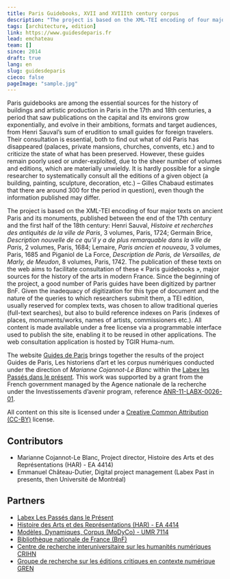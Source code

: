```yaml
---
title: Paris Guidebooks, XVII and XVIIIth century corpus 
description: "The project is based on the XML-TEI encoding of four major texts on ancient Paris and its monuments, published between the end of the 17th century and the first half of the 18th century."
tags: [architecture, edition]
link: https://www.guidesdeparis.fr
lead: emchateau
team: []
since: 2014
draft: true
lang: en
slug: guidesdeparis
cieco: false
pageImage: "sample.jpg"
---
```


<!-- project description -->

Paris guidebooks are among the essential sources for the history of buildings and artistic production in Paris in the 17th and 18th centuries, a period that saw publications on the capital and its environs grow exponentially, and evolve in their ambitions, formats and target audiences, from Henri Sauval’s sum of erudition to small guides for foreign travelers. Their consultation is essential, both to find out what of old Paris has disappeared (palaces, private mansions, churches, convents, etc.) and to criticize the state of what has been preserved. However, these guides remain poorly used or under-exploited, due to the sheer number of volumes and editions, which are materially unwieldy. It is hardly possible for a single researcher to systematically consult all the editions of a given object (a building, painting, sculpture, decoration, etc.) – Gilles Chabaud estimates that there are around 300 for the period in question), even though the information published may differ.

The project is based on the XML-TEI encoding of four major texts on ancient Paris and its monuments, published between the end of the 17th century and the first half of the 18th century: Henri Sauval, *Histoire et recherches des antiquités de la ville de Paris*, 3 volumes, Paris, 1724; Germain Brice, *Description nouvelle de ce qu’il y a de plus remarquable dans la ville de Paris*, 2 volumes, Paris, 1684; Lemaire, *Paris ancien et nouveau*, 3 volumes, Paris, 1685 and Piganiol de La Force, *Description de Paris, de Versailles, de Marly, de Meudon*, 8 volumes, Paris, 1742. The publication of these texts on the web aims to facilitate consultation of these « Paris guidebooks », major sources for the history of the arts in modern France. Since the beginning of the project, a good number of Paris guides have been digitized by partner BnF. Given the inadequacy of digitization for this type of document and the nature of the queries to which researchers submit them, a TEI edition, usually reserved for complex texts, was chosen to allow traditional queries (full-text searches), but also to build reference indexes on Paris (indexes of places, monuments/works, names of artists, commissioners etc.). All content is made available under a free license via a programmable interface used to publish the site, enabling it to be reused in other applications. The web consultation application is hosted by TGIR Huma-num.

The website [Guides de Paris](https://www.guidesdeparis.fr) brings together the results of the project Guides de Paris, Les historiens d’art et les corpus numériques conducted under the direction of *Marianne Cojannot-Le Blanc* within the [Labex les Passés dans le présent](http://passes-present.eu/). This work was supported by a grant from the French government managed by the Agence nationale de la recherche under the Investissements d’avenir program, reference [ANR-11-LABX-0026-01](https://anr.fr/ProjetIA-11-LABX-0026).

All content on this site is licensed under a [Creative Common Attribution (CC-BY)](https://creativecommons.org/licenses/by/4.0/) license.

## Contributors

- Marianne Cojannot-Le Blanc, Project director, Histoire des Arts et des Représentations (HAR) - EA 4414)
- Emmanuel Château-Dutier, Digital project management (Labex Past in presents, then Université de Montréal)

## Partners

- [Labex Les Passés dans le Présent](http://passes-present.eu)
- [Histoire des Arts et des Représentations (HAR) - EA 4414](https://har.parisnanterre.fr)
- [Modèles, Dynamiques, Corpus (MoDyCo) - UMR 7114](https://www.modyco.fr)
- [Bibliothèque nationale de France (BnF)](https://www.bnf.fr)
- [Centre de recherche interuniversitaire sur les humanités numériques CRIHN](https://www.crihn.org/)
- [Groupe de recherche sur les éditions critiques en contexte numérique GREN](https://gren.openum.ca)

<!--publications, expos, articles, conférences-->





<!-- copy this to start a new yaml frontmatter
title: 
description: 
tags: []
link: 
lead: 
team: []
since: 
draft: true
lang: 
slug: 
-->
